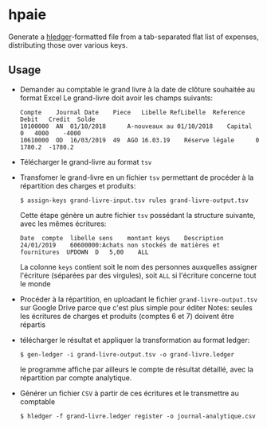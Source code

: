 # hpaie

Generate a [hledger](http://hledger.org/)-formatted file from a tab-separated flat list of expenses, distributing those over various keys.

## Usage

* Demander au comptable le grand livre à la date de clôture souhaitée au format Excel
  Le grand-livre doit avoir les champs suivants:

  ```
  Compte	Journal	Date	Piece	Libelle	RefLibelle	Reference	Debit	Credit	Solde
  10100000	AN	01/10/2018		A-nouveaux au 01/10/2018	Capital		0	4000	-4000
  10610000	OD	16/03/2019	49	AGO 16.03.19	Réserve légale		0	1780.2	-1780.2
  ```

* Télécharger le grand-livre au format `tsv`
* Transfomer le grand-livre en un fichier `tsv` permettant de procéder à la répartition des charges et produits:

  ```
  $ assign-keys grand-livre-input.tsv rules grand-livre-output.tsv
  ```

  Cette étape génère un autre fichier `tsv` possédant la structure suivante, avec les mêmes écritures:

  ```
  Date	compte	libelle	sens	montant	keys	Description
  24/01/2019	60600000:Achats non stockés de matières et fournitures	UPDOWN	D	5,00	ALL
  ```

  La colonne `keys` contient soit le nom des personnes auxquelles assigner l'écriture (séparées par des virgules), soit `ALL` si l'écriture concerne tout le monde
* Procéder à la répartition, en uploadant le fichier `grand-livre-output.tsv`  sur Google Drive parce que c'est plus simple pour éditer
  Notes: seules les écritures de charges et produits (comptes 6 et 7) doivent être répartis
* télécharger le résultat et appliquer la transformation au format ledger:

  ```
  $ gen-ledger -i grand-livre-output.tsv -o grand-livre.ledger
  ```

  le programme affiche par ailleurs le compte de résultat détaillé, avec la répartition par compte analytique.

* Générer un fichier `CSV` à partir de ces écritures et le transmettre au comptable

  ```
  $ hledger -f grand-livre.ledger register -o journal-analytique.csv
  ```
